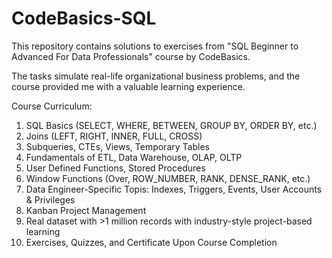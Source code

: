 # CodeBasics-SQL

This repository contains solutions to exercises from "SQL Beginner to Advanced For Data Professionals" course by CodeBasics. 

The tasks simulate real-life organizational business problems, and the course provided me with a valuable learning experience.

Course Curriculum: 

1) SQL Basics (SELECT, WHERE, BETWEEN, GROUP BY, ORDER BY, etc.)
2) Joins (LEFT, RIGHT, INNER, FULL, CROSS)
3) Subqueries, CTEs, Views, Temporary Tables
4) Fundamentals of ETL, Data Warehouse, OLAP, OLTP
5) User Defined Functions, Stored Procedures
6) Window Functions (Over, ROW_NUMBER, RANK, DENSE_RANK, etc.)
7) Data Engineer-Specific Topis: Indexes, Triggers, Events, User Accounts & Privileges
8) Kanban Project Management
9) Real dataset with >1 million records with industry-style project-based learning
10) Exercises, Quizzes, and Certificate Upon Course Completion

